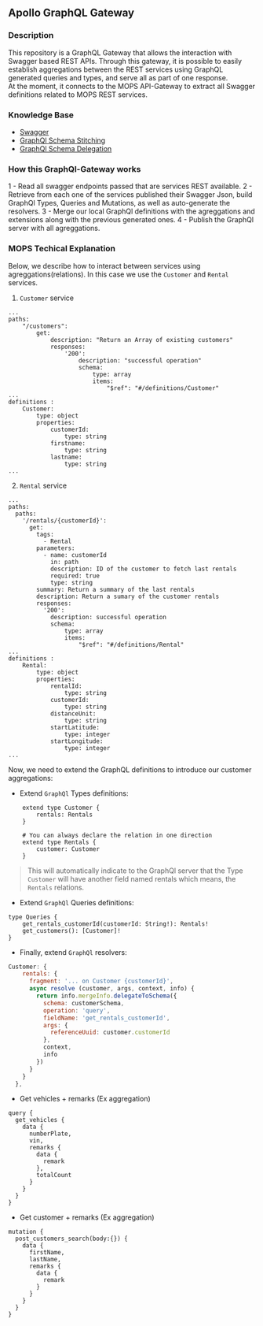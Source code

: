 ## Apollo GraphQL Gateway 

### Description 
This repository is a GraphQL Gateway that allows the interaction with Swagger based REST APIs.
Through this gateway, it is possible to easily establish aggregations between the REST services using GraphQL generated queries and types, and serve all as part of one response.  
At the moment, it connects to the MOPS API-Gateway to extract all Swagger definitions related to MOPS REST services.

### Knowledge Base
- [Swagger](https://swagger.io/docs/)
- [GraphQl Schema Stitching](https://www.apollographql.com/docs/apollo-server/features/schema-stitching/)
- [GraphQl Schema Delegation](https://www.apollographql.com/docs/apollo-server/features/schema-delegation/)


### How this GraphQl-Gateway works
1 - Read all swagger endpoints passed that are services REST available.
2 - Retrieve from each one of the services published their Swagger Json, build GraphQl Types, Queries and Mutations, as well as auto-generate the resolvers.
3 - Merge our local GraphQl definitions with the agreggations and extensions along with the previous generated ones.
4 - Publish the GraphQl server with all agreggations. 

### MOPS Techical Explanation
Below, we describe how to interact between services using agreggations(relations). In this case we use the `Customer` and `Rental` services.

1. `Customer` service
```
...
paths:
    "/customers":
        get:
            description: "Return an Array of existing customers"
            responses:
                '200':
                    description: "successful operation"
                    schema:
                        type: array
                        items:  
                            "$ref": "#/definitions/Customer"
...
definitions :
    Customer:
        type: object
        properties:
            customerId:
                type: string
            firstname:
                type: string
            lastname:
                type: string
...
```

2. `Rental` service
```
...
paths:
  paths:
    '/rentals/{customerId}':
      get:
        tags:
          - Rental
        parameters:
          - name: customerId
            in: path
            description: ID of the customer to fetch last rentals
            required: true
            type: string
        summary: Return a summary of the last rentals
        description: Return a sumary of the customer rentals
        responses:
          '200':
            description: successful operation
            schema:
                type: array
                items:  
                    "$ref": "#/definitions/Rental"
...
definitions :
    Rental:
        type: object
        properties:
            rentalId:
                type: string
            customerId:
                type: string
            distanceUnit:
                type: string
            startLatitude:
                type: integer
            startLongitude:
                type: integer
...
```
Now, we need to extend the GraphQL definitions to introduce our customer aggregations:

- Extend `GraphQl` Types definitions:
```graph
    extend type Customer {
        rentals: Rentals
    }

    # You can always declare the relation in one direction
    extend type Rentals {
        customer: Customer
    }
```
> This will automatically indicate to the GraphQl server that the Type `Customer` will have another field named rentals which means, the `Rentals` relations.  

- Extend `GraphQl` Queries definitions:
```graph
type Queries {
    get_rentals_customerId(customerId: String!): Rentals!
    get_customers(): [Customer]!
}

```

- Finally, extend `GraphQl` resolvers:
```js
Customer: {
    rentals: {
      fragment: '... on Customer {customerId}',
      async resolve (customer, args, context, info) {
        return info.mergeInfo.delegateToSchema({
          schema: customerSchema,
          operation: 'query',
          fieldName: 'get_rentals_customerId',
          args: {
            referenceUuid: customer.customerId
          },
          context,
          info
        })
      }
    }
  },
```

- Get vehicles + remarks (Ex aggregation)

```graph
query {
  get_vehicles {
    data {
      numberPlate,
      vin,
      remarks {
        data {
          remark
        },
        totalCount
      }
    }
  }
}
```
 
- Get customer + remarks (Ex aggregation)

```graph
mutation {
  post_customers_search(body:{}) {
    data {
      firstName,
      lastName,
      remarks {
        data {
          remark
        }
      }
  	}
  }
}
````